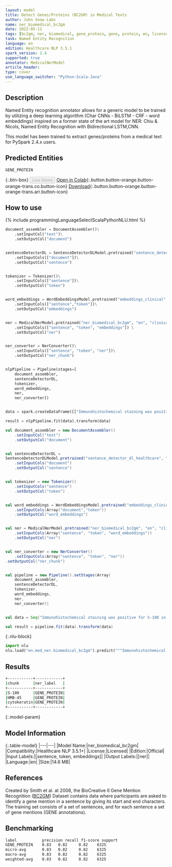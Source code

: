 ```yaml
---
layout: model
title: Detect Genes/Proteins (BC2GM) in Medical Texts
author: John Snow Labs
name: ner_biomedical_bc2gm
date: 2022-05-11
tags: [bc2gm, ner, biomedical, gene_protein, gene, protein, en, licensed, clinical]
task: Named Entity Recognition
language: en
edition: Healthcare NLP 3.5.1
spark_version: 2.4
supported: true
annotator: MedicalNerModel
article_header:
type: cover
use_language_switcher: "Python-Scala-Java"
---
```



## Description


Named Entity recognition annotator allows for a generic model to be trained by utilizing a deep learning algorithm (Char CNNs - BiLSTM - CRF - word embeddings) inspired on a former state of the art model for NER: Chiu & Nicols, Named Entity Recognition with Bidirectional LSTM,CNN.


This model has been trained to extract genes/proteins from a medical text for PySpark 2.4.x users.


## Predicted Entities


`GENE_PROTEIN`


{:.btn-box}
<button class="button button-orange" disabled>Live Demo</button>
[Open in Colab](https://colab.research.google.com/github/JohnSnowLabs/spark-nlp-workshop/blob/master/tutorials/Certification_Trainings/Healthcare/1.Clinical_Named_Entity_Recognition_Model.ipynb){:.button.button-orange.button-orange-trans.co.button-icon}
[Download](https://s3.amazonaws.com/auxdata.johnsnowlabs.com/clinical/models/ner_biomedical_bc2gm_en_3.5.1_2.4_1652262009994.zip){:.button.button-orange.button-orange-trans.arr.button-icon}


## How to use

<div class="tabs-box" markdown="1">
{% include programmingLanguageSelectScalaPythonNLU.html %}

```python
document_assembler = DocumentAssembler()\
	.setInputCol("text")\
	.setOutputCol("document")


sentenceDetectorDL = SentenceDetectorDLModel.pretrained("sentence_detector_dl_healthcare", "en", "clinical/models")\
	.setInputCols(["document"])\
	.setOutputCol("sentence")


tokenizer = Tokenizer()\
	.setInputCols(["sentence"])\
	.setOutputCol("token")


word_embeddings = WordEmbeddingsModel.pretrained("embeddings_clinical" ,"en", "clinical/models")\
	.setInputCols(["sentence","token"])\
	.setOutputCol("embeddings")


ner = MedicalNerModel.pretrained("ner_biomedical_bc2gm", "en", "clinical/models") \
	.setInputCols(["sentence", "token", "embeddings"]) \
	.setOutputCol("ner")


ner_converter = NerConverter()\
	.setInputCols(["sentence", "token", "ner"])\
	.setOutputCol("ner_chunk")


nlpPipeline = Pipeline(stages=[
	document_assembler,
	sentenceDetectorDL,
	tokenizer,
	word_embeddings,
	ner,
	ner_converter])


data = spark.createDataFrame([["Immunohistochemical staining was positive for S-100 in all 9 cases stained, positive for HMB-45 in 9 (90%) of 10, and negative for cytokeratin in all 9 cases in which myxoid melanoma remained in the block after previous sections."]]).toDF("text")

result = nlpPipeline.fit(data).transform(data)
```
```scala
val document_assembler = new DocumentAssembler()
	.setInputCol("text")
	.setOutputCol("document")


val sentenceDetectorDL =
SentenceDetectorDLModel.pretrained("sentence_detector_dl_healthcare", "en", "clinical/models")
	.setInputCols("document")
	.setOutputCol("sentence")


val tokenizer = new Tokenizer()
	.setInputCols("sentence")
	.setOutputCol("token")


val word_embeddings = WordEmbeddingsModel.pretrained("embeddings_clinical" ,"en", "clinical/models")
	.setInputCols(Array("document","token"))
	.setOutputCol("word_embeddings")


val ner = MedicalNerModel.pretrained("ner_biomedical_bc2gm", "en", "clinical/models")
	.setInputCols(Array("sentence", "token", "word_embeddings"))
	.setOutputCol("ner")


val ner_converter = new NerConverter()
	.setInputCols(Array("sentence", "token", "ner"))
.setOutputCol("ner_chunk")


val pipeline = new Pipeline().setStages(Array(
	document_assembler, 
	sentenceDetectorDL, 
	tokenizer, 
	word_embeddings, 
	ner, 
	ner_converter))


val data = Seq("Immunohistochemical staining was positive for S-100 in all 9 cases stained, positive for HMB-45 in 9 (90%) of 10, and negative for cytokeratin in all 9 cases in which myxoid melanoma remained in the block after previous sections.").toDS.toDF("text")

val result = pipeline.fit(data).transform(data)
```


{:.nlu-block}
```python
import nlu
nlu.load("en.med_ner.biomedical_bc2gm").predict("""Immunohistochemical staining was positive for S-100 in all 9 cases stained, positive for HMB-45 in 9 (90%) of 10, and negative for cytokeratin in all 9 cases in which myxoid melanoma remained in the block after previous sections.""")
```

</div>


## Results


```bash
+-----------+------------+
|chunk      |ner_label   |
+-----------+------------+
|S-100      |GENE_PROTEIN|
|HMB-45     |GENE_PROTEIN|
|cytokeratin|GENE_PROTEIN|
+-----------+------------+
```


{:.model-param}
## Model Information


{:.table-model}
|---|---|
|Model Name:|ner_biomedical_bc2gm|
|Compatibility:|Healthcare NLP 3.5.1+|
|License:|Licensed|
|Edition:|Official|
|Input Labels:|[sentence, token, embeddings]|
|Output Labels:|[ner]|
|Language:|en|
|Size:|14.6 MB|


## References


Created by Smith et al. at 2008, the BioCreative II Gene Mention Recognition ([BC2GM](https://metatext.io/datasets/biocreative-ii-gene-mention-recognition-(bc2gm))) Dataset contains data where participants are asked to identify a gene mention in a sentence by giving its start and end characters. The training set consists of a set of sentences, and for each sentence a set of gene mentions (GENE annotations).


## Benchmarking


```bash
label 			precision recall f1-score support
GENE_PROTEIN    0.83   0.82     0.82    6325
micro-avg      	0.83   0.82     0.82    6325
macro-avg      	0.83   0.82     0.82    6325
weighted-avg    0.83   0.82     0.82    6325
```
